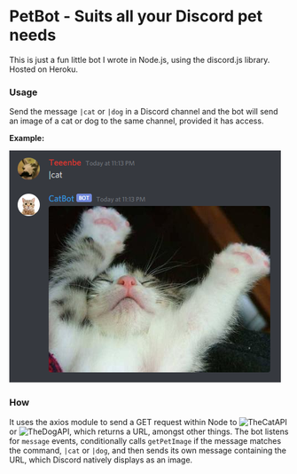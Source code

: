 # PetBot - Suits all your Discord pet needs

This is just a fun little bot I wrote in Node.js, using the discord.js library. Hosted on Heroku.

### Usage

Send the message `|cat` or `|dog` in a Discord channel and the bot will send an image of a cat or dog to the same channel, provided it has access.

**Example:**

![Example of usage](https://github.com/Teeenbe/discord-bot-catbot/blob/main/usage-example.png)

### How

It uses the axios module to send a GET request within Node to ![TheCatAPI](https://thecatapi.com/) or ![TheDogAPI](https://thedogapi.com/), which returns a URL, amongst other things. The bot listens for `message` events, conditionally calls `getPetImage` if the message matches the command, `|cat` or `|dog`, and then sends its own message containing the URL, which Discord natively displays as an image.
